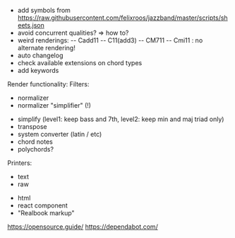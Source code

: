- add symbols from https://raw.githubusercontent.com/felixroos/jazzband/master/scripts/sheets.json
- avoid concurrent qualities? => how to?
- weird renderings: 
-- Cadd11
-- C11(add3)
-- CM711
-- Cmi11 : no alternate rendering!
- auto changelog
- check available extensions on chord types
- add keywords

Render functionality:
Filters:
+ normalizer 
+ normalizer "simplifier" (!)
- simplify (level1: keep bass and 7th, level2: keep min and maj triad only)
- transpose
- system converter (latin / etc)
- chord notes
- polychords?

Printers:
+ text
+ raw
- html
- react component
- "Realbook markup"



https://opensource.guide/
https://dependabot.com/
